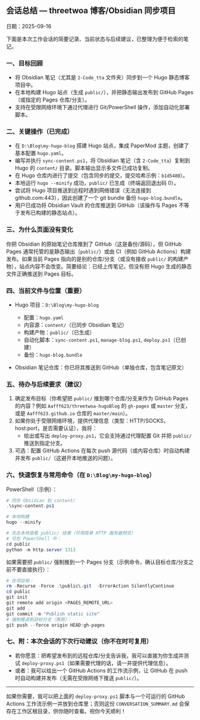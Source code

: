 ## 会话总结 — threetwoa 博客/Obsidian 同步项目

日期：2025-09-16

下面是本次工作会话的简要记录、当前状态与后续建议，已整理为便于检索的笔记。

### 一、目标回顾

- 将 Obsidian 笔记（尤其是 `2-Code_tta` 文件夹）同步到一个 Hugo 静态博客项目中。
- 在本地构建 Hugo 站点（生成 `public/`），并把静态输出发布到 GitHub Pages（或指定的 Pages 仓库/分支）。
- 支持在受限网络环境下通过代理进行 Git/PowerShell 操作，添加自动化部署脚本。

### 二、关键操作（已完成）

- 在 `D:\Blog\my-hugo-blog` 搭建 Hugo 站点，集成 PaperMod 主题，创建了基本配置 `hugo.yaml`。
- 编写并执行 `sync-content.ps1`，将 Obsidian 笔记（含 `2-Code_tta`）复制到 Hugo 的 `content/` 目录。脚本输出显示多文件已成功复制。
- 在 Hugo 仓库内进行了提交（包含同步的提交，提交哈希示例：`b1d5480`）。
- 本地运行 `hugo --minify` 成功，`public/` 已生成（终端返回退出码 0）。
- 尝试将 Hugo 项目推送到远程时遇到网络错误（无法连接到 github.com:443），因此创建了一个 git bundle 备份 `hugo-blog.bundle`。
- 用户已成功将 Obsidian Vault 的仓库推送到 GitHub（该操作与 Pages 不等于发布已构建的静态站点）。

### 三、为什么页面没有变化

你把 Obsidian 的原始笔记仓库推到了 GitHub（这是备份/源码），但 GitHub Pages 通常托管的是静态输出（`public/`）或由 CI（例如 GitHub Actions）构建发布。如果当前 Pages 指向的是别的仓库/分支（或没有接收 `public/` 的构建产物），站点内容不会改变。简要结论：已经上传笔记，但没有把 Hugo 生成的静态文件正确推送到 Pages 目标。

### 四、当前文件与位置（重要）

- Hugo 项目：`D:\Blog\my-hugo-blog`

  - 配置：`hugo.yaml`
  - 内容源：`content/`（已同步 Obsidian 笔记）
  - 构建产物：`public/`（已生成）
  - 自动化脚本：`sync-content.ps1`, `manage-blog.ps1`, `deploy.ps1`（已创建）
  - 备份：`hugo-blog.bundle`

- Obsidian 笔记仓库：你已将其推送到 GitHub（单独仓库，包含笔记原文）

### 五、待办与后续要求（建议）

1. 确定发布目标（你希望把 `public/` 推到哪个仓库/分支来作为 GitHub Pages 的内容？例如 `Aafff623/threetwoa-hugoBlog` 的 `gh-pages` 或 `master` 分支，或是 `Aafff623.github.io` 仓库的 `master/main`）。
2. 如果你处于受限网络环境，提供代理信息（类型：HTTP/SOCKS，host:port，是否需要认证），我将：
   - 给出或写出 `deploy-proxy.ps1`，它会支持通过代理配置 Git 并把 `public/` 推送到指定分支。
3. 可选：配置 GitHub Actions 在每次 push 源代码（或内容仓库）时自动构建并发布 `public/`（这避开本地推送的问题）。

### 六、快速恢复与常用命令（在 `D:\Blog\my-hugo-blog`）

PowerShell（示例）：

```powershell
# 同步 Obsidian 到 content/
.\sync-content.ps1

# 本地构建
hugo --minify

# 先在本地查看 public/ 结果（可用简单 HTTP 服务器预览）
# 可在 PowerShell 中：
cd public
python -m http.server 1313
```

如果需要把 `public/` 强制推到一个 Pages 分支（示例命令，确认目标仓库/分支之前不要直接执行）：

```powershell
# 在项目根：
rm -Recurse -Force .\public\.git  -ErrorAction SilentlyContinue
cd public
git init
git remote add origin <PAGES_REMOTE_URL>
git add .
git commit -m "Publish static site"
# 强制推送到目标分支（慎用）：
git push --force origin HEAD:gh-pages
```

### 七、附：本次会话的下次行动建议（你不在时可复用）

- 若你愿意：把希望发布到的远程仓库/分支告诉我，我可以直接为你生成并测试 `deploy-proxy.ps1`（如果需要代理的话，请一并提供代理信息）。
- 或者：我可以给出一个 GitHub Actions 的工作流示例，让 GitHub 在 push 时自动构建并发布（无需在受限网络下推送 `public/`）。

---

如果你需要，我可以把上面的 `deploy-proxy.ps1` 脚本与一个可运行的 GitHub Actions 工作流示例一并放到仓库里；否则这份 `CONVERSATION_SUMMARY.md` 会保存在工作区根目录，供你随时查看。祝你今天顺利！
